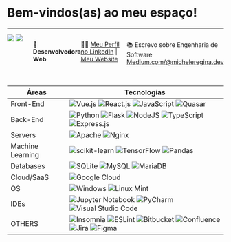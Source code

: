 
# Bem-vindos(as) ao meu espaço!
------

<div style="display: flex; justify-content: space-between;">
  <div style="width: 30%;">
    
<picture>
  <source
    srcset="https://github-readme-stats.vercel.app/api/top-langs/?username=MICHELEREGINABORA&hide_progress=true&hide=css&langs_count=6&show_icons=true&theme=dark"
    media="(prefers-color-scheme: dark )"
  />
  <source
    srcset="https://github-readme-stats.vercel.app/api/top-langs/?username=MICHELEREGINABORA&show_icons=true"
    media="(prefers-color-scheme: transparent ), (prefers-color-scheme: no-preference)"
  />
  <img src="https://github-readme-stats.vercel.app/api/top-langs/?username=MICHELEREGINABORA&show_icons=true" />
</picture>

<picture>
  <source
    srcset="https://github-readme-stats.vercel.app/api?username=MICHELEREGINABORA&show_icons=true&theme=dark"
    media="(prefers-color-scheme: dark )"
  />
  <source
    srcset="https://github-readme-stats.vercel.app/api?username=MICHELEREGINABORA&show_icons=true"
    media="(prefers-color-scheme: transparent ), (prefers-color-scheme: no-preference)"
  />
  <img src="https://github-readme-stats.vercel.app/api?username=MICHELEREGINABORA&show_icons=true" />
</picture>

</div>

</br>

🚀 **Desenvolvedora Web**


👩‍🎓 [Meu Perfil no LinkedIn](https://www.linkedin.com/in/michele-regina-bora/)  |  [Meu Website](https://michelereginabora.github.io/)
   

📚 Escrevo sobre Engenharia de Software [Medium.com/@micheleregina.dev](https://medium.com/@micheleregina.dev) 

</div>

</br>
                           
| Áreas | Tecnologias |
| --- | --- |
| Front-End | ![Vue.js](https://img.shields.io/badge/vuejs-%2335495e.svg?style=for-the-badge&logo=vuedotjs&logoColor=%234FC08D) ![React.js](https://img.shields.io/badge/React-20232A?style=for-the-badge&logo=react&logoColor=61DAFB) ![JavaScript](https://img.shields.io/badge/javascript-%23323330.svg?style=for-the-badge&logo=javascript&logoColor=%23F7DF1E) ![Quasar](https://img.shields.io/badge/Quasar-16B7FB?style=for-the-badge&logo=quasar&logoColor=black) |
| Back-End | ![Python](https://img.shields.io/badge/python-3670A0?style=for-the-badge&logo=python&logoColor=ffdd54)  ![Flask](https://img.shields.io/badge/flask-%23000.svg?style=for-the-badge&logo=flask&logoColor=white) ![NodeJS](https://img.shields.io/badge/node.js-6DA55F?style=for-the-badge&logo=node.js&logoColor=white) ![TypeScript](https://img.shields.io/badge/typescript-%23007ACC.svg?style=for-the-badge&logo=typescript&logoColor=white) ![Express.js](https://img.shields.io/badge/express.js-%23404d59.svg?style=for-the-badge&logo=express&logoColor=%2361DAFB) |
| Servers | ![Apache](https://img.shields.io/badge/apache-%23D42029.svg?style=for-the-badge&logo=apache&logoColor=white) ![Nginx](https://img.shields.io/badge/nginx-%23009639.svg?style=for-the-badge&logo=nginx&logoColor=white)
|  Machine Learning | ![scikit-learn](https://img.shields.io/badge/scikit--learn-%23F7931E.svg?style=for-the-badge&logo=scikit-learn&logoColor=white) ![TensorFlow](https://img.shields.io/badge/TensorFlow-%23FF6F00.svg?style=for-the-badge&logo=TensorFlow&logoColor=white) ![Pandas](https://img.shields.io/badge/pandas-%23150458.svg?style=for-the-badge&logo=pandas&logoColor=white) |
|  Databases | ![SQLite](https://img.shields.io/badge/postgresql-%2307405e.svg?style=for-the-badge&logo=postgresql&logoColor=white) ![MySQL](https://img.shields.io/badge/mysql-%2300f.svg?style=for-the-badge&logo=mysql&logoColor=white) ![MariaDB](https://img.shields.io/badge/MariaDB-003545?style=for-the-badge&logo=mariadb&logoColor=white) |
| Cloud/SaaS | ![Google Cloud](https://img.shields.io/badge/GoogleCloud-%234285F4.svg?style=for-the-badge&logo=google-cloud&logoColor=white) 
| OS | ![Windows](https://img.shields.io/badge/Windows-0078D6?style=for-the-badge&logo=windows&logoColor=white)  ![Linux Mint](https://img.shields.io/badge/Linux%20Mint-87CF3E?style=for-the-badge&logo=Linux%20Mint&logoColor=white) |
| IDEs | ![Jupyter Notebook](https://img.shields.io/badge/jupyter-%23FA0F00.svg?style=for-the-badge&logo=jupyter&logoColor=white) ![PyCharm](https://img.shields.io/badge/pycharm-143?style=for-the-badge&logo=pycharm&logoColor=black&color=black&labelColor=green) ![Visual Studio Code](https://img.shields.io/badge/Visual%20Studio%20Code-0078d7.svg?style=for-the-badge&logo=visual-studio-code&logoColor=white) |
| OTHERS | ![Insomnia](https://img.shields.io/badge/Insomnia-black?style=for-the-badge&logo=insomnia&logoColor=5849BE) ![ESLint](https://img.shields.io/badge/ESLint-4B3263?style=for-the-badge&logo=eslint&logoColor=white) ![Bitbucket](https://img.shields.io/badge/bitbucket-%230047B3.svg?style=for-the-badge&logo=bitbucket&logoColor=white) ![Confluence](https://img.shields.io/badge/confluence-%23172BF4.svg?style=for-the-badge&logo=confluence&logoColor=white) ![Jira](https://img.shields.io/badge/jira-%230A0FFF.svg?style=for-the-badge&logo=jira&logoColor=white) ![Figma](https://img.shields.io/badge/figma-%23F24E1E.svg?style=for-the-badge&logo=figma&logoColor=white)


</br>

